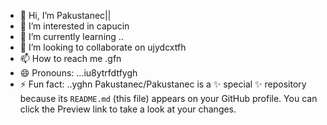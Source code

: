 - 👋 Hi, I’m Pakustanec||
- 👀 I’m interested in capucin
- 🌱 I’m currently learning ..
- 💞️ I’m looking to collaborate on ujydcxtfh
- 📫 How to reach me .gfn
- 😄 Pronouns: ...iu8ytrfdtfygh
- ⚡ Fun fact: ..yghn
Pakustanec/Pakustanec is a ✨ special ✨ repository because its `README.md` (this file) appears on your GitHub profile.
You can click the Preview link to take a look at your changes.
